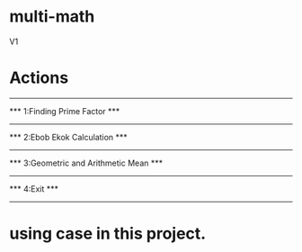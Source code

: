 # multi-math
V1


# Actions

***************************************
*** 1:Finding Prime Factor          ***
***                                 ***
*** 2:Ebob Ekok Calculation         ***
***                                 ***
*** 3:Geometric and Arithmetic Mean ***
***                                 *** 
*** 4:Exit                          ***
***************************************

# using case in this project.
